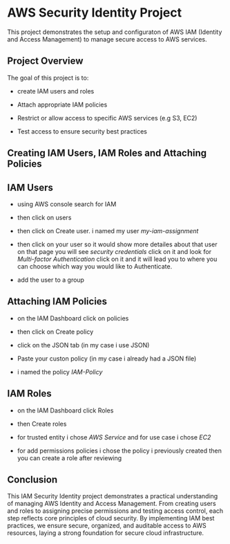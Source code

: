 # AWS Security Identity Project 

This project demonstrates the setup and configuraton of AWS IAM (Identity and Access Management) to manage secure access to AWS services.

## Project Overview

The goal of this project is to:

- create IAM users and roles

- Attach appropriate IAM policies

- Restrict or allow access to specific AWS services (e.g S3, EC2)

- Test access to ensure security best practices

## Creating IAM Users, IAM Roles and Attaching Policies

## IAM Users
- using AWS console search for IAM 

- then click on users

- then click on Create user. i named my user *my-iam-assignment*

- then click on your user so it would show more detailes about that user on that page you will see *security credentials* click on it and look for *Multi-factor Authentication* click on it and it will lead you to where you can choose which way you would like to Authenticate.

- add the user to a group

## Attaching IAM Policies

- on the IAM Dashboard click on policies

- then click on Create policy

- click on the JSON tab (in my case i use JSON)

- Paste your custon policy (in my case i already had a JSON file)

- i named the policy *IAM-Policy*


## IAM Roles

- on the IAM Dashboard click Roles

- then Create roles

- for trusted entity i chose *AWS Service* and for use case i chose *EC2*

- for add permissions policies i chose the policy i previously created then you can create a role after reviewing 

## Conclusion

This IAM Security Identity project demonstrates a practical understanding of managing AWS Identity and Access Management. From creating users and roles to assigning precise permissions and testing access control, each step reflects core principles of cloud security. By implementing IAM best practices, we ensure secure, organized, and auditable access to AWS resources, laying a strong foundation for secure cloud infrastructure.

